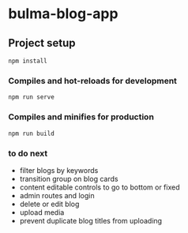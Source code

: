 # bulma-blog-app

## Project setup
```
npm install
```

### Compiles and hot-reloads for development
```
npm run serve
```

### Compiles and minifies for production
```
npm run build
```

### to do next

* filter blogs by keywords
* transition group on blog cards
* content editable controls to go to bottom or fixed
* admin routes and login
* delete or edit blog
* upload media
* prevent duplicate blog titles from uploading